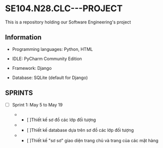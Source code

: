 # SE104.N28.CLC---PROJECT
This is a repository holding our Software Engineering's project

## Information

  - Programming languages: Python, HTML

  - IDLE: PyCharm Community Edition

  - Framework: Django

  - Database: SQLite (default for Django)

## SPRINTS

- [ ] Sprint 1: May 5 to May 19

  + - [ ]Thiết kế sơ đồ các lớp đối tượng

  + - [ ]Thiết kế database dựa trên sơ đồ các lớp đối tượng

  + - [ ]Thiết kế "sơ sơ" giao diện trang chủ và trang của các mặt hàng
